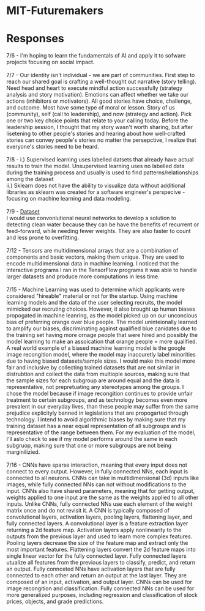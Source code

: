 # MIT-Futuremakers

# Responses
7/6 - I'm hoping to learn the fundamentals of AI and apply it to sofware projects focusing on social impact. <br> <br>
7/7 - Our identity isn't individual - we are part of communities. First step to reach our shared goal is crafting a well-thought out narrative (story telling). Need head and heart to execute mindful action successfully (strategy analysis and story motivation). Emotions can affect whether we take our actions (inhibitors or motivators). All good stories have choice, challenge, and outcome. Most have some type of moral or lesson. Story of us (community), self (call to leadership), and now (strategy and action). Pick one or two key choice points that relate to your calling today. Before the leadership session, I thought that my story wasn't worth sharing, but after lisetening to other people's stories and hearing about how well-crafted stories can convey people's stories no matter the persepctive, I realize that everyone's stories need to be heard. <br><br>
7/8 - i.) Supervised learning uses labelled datsets that already have actual results to train the model. Unsupervised learning uses no labelled data during the training process and usually is used to find patterns/relationships among the dataset <br>
ii.) Sklearn does not have the ability to visualize data without additional libraries as sklearn was created for a software engineer's perspecive - focusing on machine learning and data modeling. <br><br>
7/9 - <a href = 'https://www.kaggle.com/adityakadiwal/water-potability'>Dataset</a> <br>
  I would use convonlutional neural networks to develop a solution to detecting clean water because they can be have the benefits of recurrent or feed-forward, while needing fewer weights. They are also faster to count and less prone to overfitting.  <br><br>
7/12 - Tensors are multidimensional arrays that are a combination of components and basic vectors, making them unique. They are used to encode multidimensional data in machine learning. I noticed that the interactive programs I ran in the TensorFlow programs it was able to handle larger datasets and produce more computations in less time.  <br><br>
7/15 - Machine Learning was used to determine which applicants were considered "hireable" material or not for the startup. Using machine learning models and the data of the user selecting recruits, the model mimicked our recruting choices. However, it also brought up human biases propogated in machine leanring, as the model picked up on our unconcious bias of preferring orange over blue people. The model uninteionally learned to amplify our biases, discriminating against qualified blue canidates due to the training set having more ornage people that were hired and possibly the model learning to make an assoication that orange people = more qualified. A real world example of a biased machine learning model is the google image recongition model, where the model may inaccuretly label minorities due to having biased datasets/sample sizes. I would make this model more fair and inclusive by collecting trained datasets that are not similar in distrubtion and collect the data from multiople sources, making sure that the sample sizes for each subgroup are around equal and the data is representative, not prepretuating any stereotypes among the groups. I chose the model because if image recongition continues to provide unfair treatment to certain subgroups, and as technology becomes even more prevalent in our everyday lives, than these people may suffer from the same prejudice explicityly banned in legislations that are propogarted through technology. I intend to avoid algorithmic biases by making sure that my training dataset has a near equal representation of all subgroups and is representative of the range between them. For my evaluation of the model, I'll aslo check to see if my model performs around the same in each subgruop, making sure that one or more subgroups are not being marginilizied. <br><br>
7/16 - CNNs have sparse interaction, meaning that every input does not connect to every output. However, in fully connected NNs, each input is connected to all neurons. CNNs can take in multidimensional (3d) inputs like images, while fully connected NNs can not without modifications to the input. CNNs also have shared parameters, meaning that for getting output, weights applied to one input are the same as the weights applied to all other inputs. Unlike CNNs, fully connected NNs use each element of the weight matrix once and do not revisit it. A CNN is typically composed of convolutional layers, activation layers, pooling layers, flattening layer, and fully connected layers. A convolutional layer is a feature extraction layer returning a 2d feature map. Activation layers apply nonlinearity to the outputs from the previous layer and used to learn more complex features. Pooling layers decrease the size of the feature map and extract only the most important features. Flattening layers convert the 2d feature maps into single linear vector for the fully connected layer. Fully connected layers utualize all features from the previous layers to classify, predict, and return an output. Fully connceted NNs have activation layers that are fully connected to each other and return an output at the last layer. They are composed of an input, activation, and output layer. CNNs can be used for image recongition and classification. Fully connected NNs can be used for more generalized purposes, including regression and classification of stock prices, objects, and grade predictions. 
  
